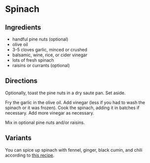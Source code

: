 # Spinach

## Ingredients

* handful pine nuts (optional)
* olive oil
* 3-5 cloves garlic, minced or crushed
* balsamic, wine, rice, or cider vinegar
* lots of fresh spinach
* raisins or currants (optional)

## Directions

Optionally, toast the pine nuts in a dry saute pan.  Set aside.

Fry the garlic in the olive oil.  Add vinegar (less if you had to wash the spinach or it was frozen).  Cook the spinach, adding it in batches if necessary.  Add more vinegar as necessary.

Mix in optional pine nuts and/or raisins.

## Variants

You can spice up spinach with fennel, ginger, black cumin, and chili according to [this recipe](https://www.marthastewart.com/338334/madhurs-spinach-with-ginger-fennel-and-b).
